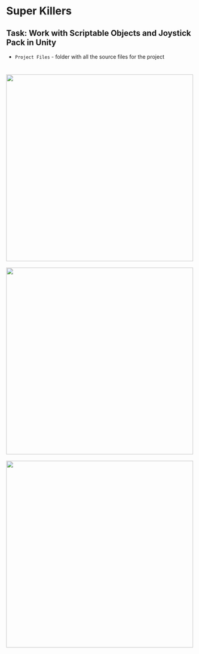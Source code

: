 # Super Killers
## Task: Work with Scriptable Objects and Joystick Pack in Unity
* `Project Files` - folder with all the source files for the project
#
<p float="center">
  <img src="https://user-images.githubusercontent.com/58213582/226715055-212606b2-d3c1-41a4-813b-d35aff74cbad.png" height="500" />
  &nbsp;&nbsp;
  <img src="https://user-images.githubusercontent.com/58213582/226715072-f19aee62-e59d-4d29-bc6f-a1607a527421.png" height="500" />
  &nbsp;&nbsp;
  <img src="https://user-images.githubusercontent.com/58213582/226715235-54d237c2-0c88-4254-826a-b4c70c0a70db.png" height="500" />
</p>
